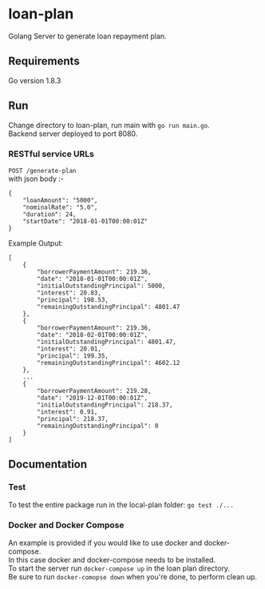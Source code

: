 # loan-plan
Golang Server to generate loan repayment plan.

## Requirements
Go version 1.8.3

## Run
Change directory to loan-plan, run main with `go run main.go`.  
Backend server deployed to port 8080.  

### RESTful service URLs
`POST /generate-plan`  
with json body :-
```
{
	"loanAmount": "5000",
	"nominalRate": "5.0",
	"duration": 24,
	"startDate": "2018-01-01T00:00:01Z"
}
```
Example Output:
```
[
    {
        "borrowerPaymentAmount": 219.36,
        "date": "2018-01-01T00:00:01Z",
        "initialOutstandingPrincipal": 5000,
        "interest": 20.83,
        "principal": 198.53,
        "remainingOutstandingPrincipal": 4801.47
    },
    {
        "borrowerPaymentAmount": 219.36,
        "date": "2018-02-01T00:00:01Z",
        "initialOutstandingPrincipal": 4801.47,
        "interest": 20.01,
        "principal": 199.35,
        "remainingOutstandingPrincipal": 4602.12
    },
    ...
    {
        "borrowerPaymentAmount": 219.28,
        "date": "2019-12-01T00:00:01Z",
        "initialOutstandingPrincipal": 218.37,
        "interest": 0.91,
        "principal": 218.37,
        "remainingOutstandingPrincipal": 0
    }
]
```

## Documentation

### Test
To test the entire package run in the local-plan folder: `go test ./...`

### Docker and Docker Compose  
An example is provided if you would like to use docker and docker-compose.  
In this case docker and docker-compose needs to be installed.  
To start the server run `docker-compose up` in the loan plan directory.  
Be sure to run `docker-comopse down` when you're done, to perform clean up.  